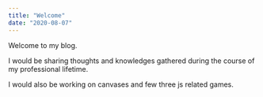 ```yaml
---
title: "Welcome"
date: "2020-08-07"
---
```


Welcome to my blog.

I would be sharing thoughts and knowledges gathered during the course of my professional lifetime.

I would also be working on canvases and few three js related games.